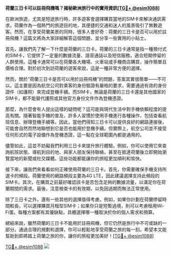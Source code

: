 **荷蘭三日卡可以註冊飛機嗎？揭秘歐洲旅行中的實用資訊[[TG💪+ @esim1088](https://t.me/s/esim1088)]**

在歐洲旅遊，尤其是短途旅行時，許多遊客會選擇購買當地的SIM卡來解決通訊需求。荷蘭作為一個熱門的旅遊目的地，其便捷的交通和迷人的風景吸引了無數遊客。然而，在享受荷蘭美景的同時，很多人會好奇：荷蘭的三日卡是否可以用於註冊飛機？這篇文將為大家詳細解答這個問題，並分享一些實用的小貼士。

首先，讓我們先了解一下什麼是荷蘭的三日卡。荷蘭的三日卡通常是指一種預付式的SIM卡，它提供了一定量的數據流量、語音通話以及短信服務，適合短期停留的人群使用。這種卡通常可以在荷蘭各大機場、火車站或手機商店購買，操作簡單且價格合理。對於初次到訪荷蘭的遊客來說，這是一種非常方便的選擇。

然而，關於“荷蘭三日卡是否可以用於註冊飛機”的問題，答案其實很簡單——不可以。這主要是因為航空公司對乘客的身份驗證有嚴格的要求，需要通過有效的身份證件（如護照）來完成登機手續。而SIM卡，無論是荷蘭的三日卡還是其他國家的SIM卡，都不能替代護照或其他官方身份文件作為登機憑證。

那麼，為什麼會有人提出這樣的疑問呢？這可能與現代生活中對手機依賴程度的提高有關。隨著智能手機的普及，許多人習慣於使用手機進行各種操作，包括查看航班信息、辦理登機手續等。因此，當他們得知三日卡可以提供良好的網路連接後，可能會自然而然地聯想到它是否也能用於登機手續。但實際上，航空公司並不接受任何形式的電子設備作為登機憑證，這一點在全球範圍內都是通用的。

儘管如此，這並不妨礙我們利用三日卡來提升旅行體驗。例如，你可以使用它來查詢航班狀態、導航到目的地、與家人朋友保持聯絡，甚至在抵達荷蘭後立即開始瀏覽當地的新聞或社交媒體。這些功能都能讓你的旅程更加順利和愉快。

接下來，讓我們來看看如何正確使用荷蘭的三日卡。首先，你需要確保手機支持所選卡的頻段。荷蘭使用的網路頻段主要為4G LTE，因此建議選擇支持此頻段的SIM卡。其次，在購買之前最好確認該卡是否包含足夠的數據流量，以滿足你在荷蘭期間的需求。最後，注意檢查卡的有效期，以免因過期而無法正常使用。

除了三日卡之外，還有一些其他的選擇值得考慮。例如，如果你計劃在荷蘭停留時間較長，可以選擇購買月租型SIM卡；如果你只是短暫過境，則可以考慮租用Wi-Fi蛋。每種方案都有其優缺點，具體選擇哪一種取決於你的個人需求和預算。

總結來說，雖然荷蘭的三日卡不能用於註冊飛機，但它仍然是旅行中不可或缺的一部分。通過合理的規劃和選擇，你可以輕鬆地享受荷蘭之旅的每一刻。希望本文能幫助到即將踏上荷蘭之旅的你，讓你的旅程更加美好！[[TG💪+ @esim1088](https://t.me/s/esim1088)]

[TG💪+ @esim1088](https://t.me/s/esim1088) ![](https://i.postimg.cc/4NQfJmqS/Snipaste-2025-05-13-00-14-12.png)